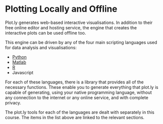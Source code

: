 # Plotting Locally and Offline

Plot.ly generates web-based interactive visualisations.  In addition to their free online editor and hosting service, the engine that creates the interactive plots can be used offline too.

This engine can be driven by any of the four main scripting languages used for data analysis and visualisations:
* [Python](python/intro.md)
* [Matlab](matlab/intro.md)
* [R](r/intro.md)
* Javascript

For each of these languages, there is a library that provides all of the necessary functions.  These enable you to generate everything that plot.ly is capable of generating, using your native programming language, without any connection to the internet or any online service, and with complete privacy.

The plot.ly tools for each of the languages are dealt with separately in this course.  The items in the list above are linked to the relevant sections. 


